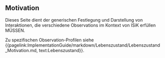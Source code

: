 ## Motivation

Dieses Seite dient der generischen Festlegung und Darstellung von Interaktionen, die verschiedene Observations im Kontext von ISiK erfüllen MÜSSEN.

Zu spezifischen Observation-Profilen siehe {{pagelink:ImplementationGuide/markdown/Lebenszustand/Lebenszustand_Motivation.md, text:Lebenszustand}}.